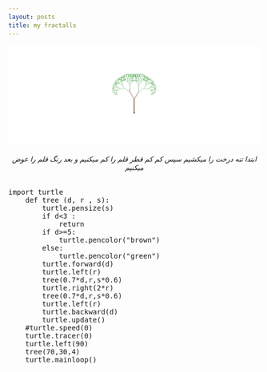 ```yaml
---
layout: posts
title: my fractalls
---
```



<img src="../assets/images/Screenshot (121).png">
<h6 style="text-align:center;">ابتدا تنه درخت را میکشیم سپس  کم کم قطر قلم را کم میکنیم و بعد رنگ قلم را عوض میکنیم</h6>
<pre>import turtle
    def tree (d, r , s):
        turtle.pensize(s)
        if d<3 :
            return
        if d>=5:
            turtle.pencolor("brown")
        else:
            turtle.pencolor("green")
        turtle.forward(d)
        turtle.left(r)
        tree(0.7*d,r,s*0.6)
        turtle.right(2*r)
        tree(0.7*d,r,s*0.6)
        turtle.left(r)
        turtle.backward(d)
        turtle.update()
    #turtle.speed(0)
    turtle.tracer(0)
    turtle.left(90)
    tree(70,30,4)
    turtle.mainloop()</pre>
